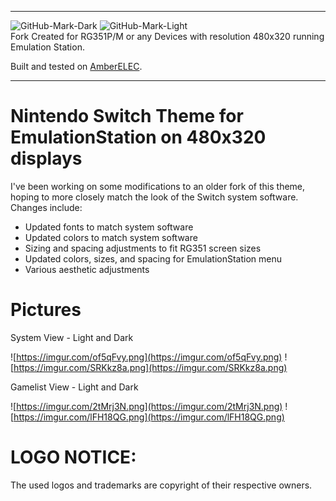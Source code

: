 
---

![GitHub-Mark-Dark](https://camo.githubusercontent.com/9d21b94911995ca5ed907fd1688dae360411a1d792a6f4047962041ca12b0b02/68747470733a2f2f616d626572656c65632e6f72672f696d616765732f7472616e73706172656e745f616d6265725f656c65635f686f72697a2e7376672367682d6461726b2d6d6f64652d6f6e6c79#gh-dark-mode-only)
![GitHub-Mark-Light](https://camo.githubusercontent.com/1ecfd366cc8fc1bf3dab7a1f685280e2f88f0f43946a9ca784a044ef883fe375/68747470733a2f2f616d626572656c65632e6f72672f696d616765732f7472616e73706172656e745f626c61636b5f616d6265725f656c65635f686f72697a2e7376672367682d6c696768742d6d6f64652d6f6e6c79#gh-light-mode-only)
<br />Fork Created for RG351P/M or any Devices with resolution 480x320 running Emulation Station.<p>
  
Built and tested on [AmberELEC](https://AmberELEC.org). 


---
 

# Nintendo Switch Theme for EmulationStation on 480x320 displays
I've been working on some modifications to an older fork of this theme, hoping to more closely match the look of the Switch system software. Changes include:
- Updated fonts to match system software
- Updated colors to match system software
- Sizing and spacing adjustments to fit RG351 screen sizes
- Updated colors, sizes, and spacing for EmulationStation menu
- Various aesthetic adjustments
  
# Pictures

System View - Light and Dark

![https://imgur.com/of5qFvy.png](https://imgur.com/of5qFvy.png)
![https://imgur.com/SRKkz8a.png](https://imgur.com/SRKkz8a.png)

Gamelist View - Light and Dark

![https://imgur.com/2tMrj3N.png](https://imgur.com/2tMrj3N.png)
![https://imgur.com/lFH18QG.png](https://imgur.com/lFH18QG.png)

# LOGO NOTICE:
The used logos and trademarks are copyright of their respective owners.
